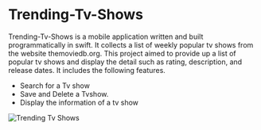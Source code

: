 # Trending-Tv-Shows
Trending-Tv-Shows is a mobile application written and built programmatically in swift. It collects a list of weekly popular tv shows from the website themoviedb.org. This project aimed to provide up a list of popular tv shows and display the detail such as rating, description, and release dates. It includes the following features. 
* Search for a Tv show 
* Save and Delete a Tvshow.
* Display the information of a tv show

![Trending Tv Shows](https://user-images.githubusercontent.com/55071531/106402316-f052e080-63f6-11eb-977b-538520bb1d3e.gif)
